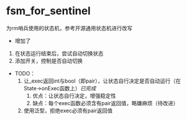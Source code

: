 # fsm_for_sentinel
为rm哨兵使用的状态机，参考开源通用状态机进行改写
- 增加了
1. 在状态运行结束后，尝试自动切换状态
2. 添加开关，控制是否自动切换

- TODO：
  1. 让_exec返回int与bool（即pair），让状态自行决定是否自动运行（在State->onExec函数上）*已完成*
     1. 优点：让状态自行决定，增强稳定性
     2. 缺点：每个exec函数必须含有pair返回值，略嫌麻烦（待改进）
  2. 使用泛型，拒绝exec必须有pair返回值